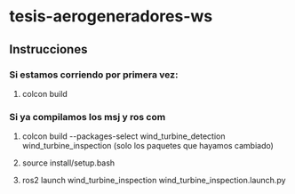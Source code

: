 # tesis-aerogeneradores-ws

## Instrucciones

### Si estamos corriendo por primera vez:

1. colcon build

### Si ya compilamos los msj y ros com

1. colcon build --packages-select wind_turbine_detection wind_turbine_inspection (solo los paquetes que hayamos cambiado)

2. source install/setup.bash
3. ros2 launch wind_turbine_inspection wind_turbine_inspection.launch.py
